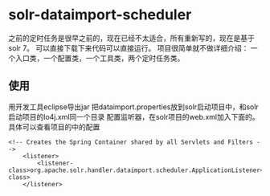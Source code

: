 # solr-dataimport-scheduler

之前的定时任务是很早之前的，现在已经不太适合，所有重新写的，现在是基于solr 7。
可以直接下载下来代码可以直接运行。
项目很简单就不做详细介绍：
一个入口类，一个配置类，一个工具类，两个定时任务类。

## 使用
用开发工具eclipse导出jar
把dataimport.properties放到solr启动项目中，和solr启动项目的lo4j.xml同一个目录
配置监听器，在solr项目的web.xml加入下面的。具体可以查看项目的中的配置

```
<!-- Creates the Spring Container shared by all Servlets and Filters -->
	<listener>
		<listener-class>org.apache.solr.handler.dataimport.scheduler.ApplicationListener</listener-class>
	</listener>
	
```
